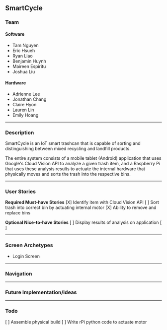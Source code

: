 ## SmartCycle

### Team
#### Software
- Tam Nguyen
- Eric Hsueh
- Ryan Liao
- Benjamin Huynh
- Maireen Espiritu
- Joshua Liu

#### Hardware
- Adrienne Lee
- Jonathan Chang
- Claire Hyon
- Lauren Lin
- Emily Hoang

---

### Description
SmartCycle is an IoT smart trashcan that is capable of sorting and distinguishing between mixed recycling and landfill products.

The entire system consists of a mobile tablet (Android) application that uses Google's Cloud Vision API to analyze a given 
trash item, and a Raspberry Pi that uses these analysis results to actuate the internal hardware that physically moves and
sorts the trash into the respective bins. 

---

### User Stories
**Required Must-have Stories**
[X] Identify item with Cloud Vision API
[ ] Sort trash into correct bin by actuating internal motor
[X] Ability to remove and replace bins 

**Optional Nice-to-have Stories**
[ ] Display results of analysis on application
[ ]

---

### Screen Archetypes
 * Login Screen

     
---

### Navigation

 
---

### Future Implementation/Ideas

---


### Todo
[ ] Assemble physical build 
[ ] Write rPi python code to actuate motor 

